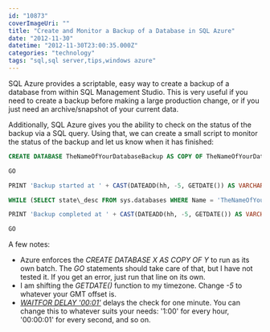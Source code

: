 ```yaml
---
id: "10873"
coverImageUri: ""
title: "Create and Monitor a Backup of a Database in SQL Azure"
date: "2012-11-30"
datetime: "2012-11-30T23:00:35.000Z"
categories: "technology"
tags: "sql,sql server,tips,windows azure"
---
```


SQL Azure provides a scriptable, easy way to create a backup of a database from within SQL Management Studio. This is very useful if you need to create a backup before making a large production change, or if you just need an archive/snapshot of your current data.

Additionally, SQL Azure gives you the ability to check on the status of the backup via a SQL query. Using that, we can create a small script to monitor the status of the backup and let us know when it has finished:

```sql
CREATE DATABASE TheNameOfYourDatabaseBackup AS COPY OF TheNameOfYourDatabaseToBeBackedUp

GO

PRINT 'Backup started at ' + CAST(DATEADD(hh, -5, GETDATE()) AS VARCHAR(100))

WHILE (SELECT state\_desc FROM sys.databases WHERE Name = 'TheNameOfYourDatabaseBackup') = 'COPYING' BEGIN -- Check every minute to see if the backup has completed WAITFOR DELAY '00:01' END

PRINT 'Backup completed at ' + CAST(DATEADD(hh, -5, GETDATE()) AS VARCHAR(100))

GO
```

A few notes:

- Azure enforces the _CREATE DATABASE X AS COPY OF Y_ to run as its own batch. The _GO_ statements should take care of that, but I have not tested it. If you get an error, just run that line on its own.
- I am shifting the _GETDATE()_ function to my timezone. Change _\-5_ to whatever your GMT offset is.
- _[WAITFOR DELAY '00:01'](http://blog.sqlauthority.com/2007/06/18/sql-server-delay-function-waitfor-clause-delay-execution-of-commands/ "SQL SERVER — Delay Function — WAITFOR clause — Delay Execution of Commands")_ delays the check for one minute. You can change this to whatever suits your needs: '1:00' for every hour, '00:00:01' for every second, and so on.
